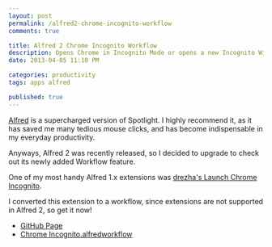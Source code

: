 ```yaml
---
layout: post
permalink: /alfred2-chrome-incognito-workflow
comments: true

title: Alfred 2 Chrome Incognito Workflow
description: Opens Chrome in Incognito Mode or opens a new Incognito Window
date: 2013-04-05 11:10 PM

categories: productivity
tags: apps alfred

published: true
---
```


[Alfred](http://www.alfredapp.com) is a supercharged version of Spotlight. I highly recommend it, as it has saved me many tedious mouse clicks, and has become indispensable in my everyday productivity.

Anyways, Alfred 2 was recently released, so I decided to upgrade to check out its newly added Workflow feature.

One of my most handy Alfred 1.x extensions was [drezha's Launch Chrome Incognito](https://github.com/drezha/Alfred.App_Extensions/tree/master/Launch%20Chrome%20Incognito).

I converted this extension to a workflow, since extensions are not supported in Alfred 2, so get it now!

- [GitHub Page](https://github.com/sonnyhuynh/alfred2-chrome-incognito)
- [Chrome Incognito.alfredworkflow](http://cl.ly/2q2S0o3e1Z1w)